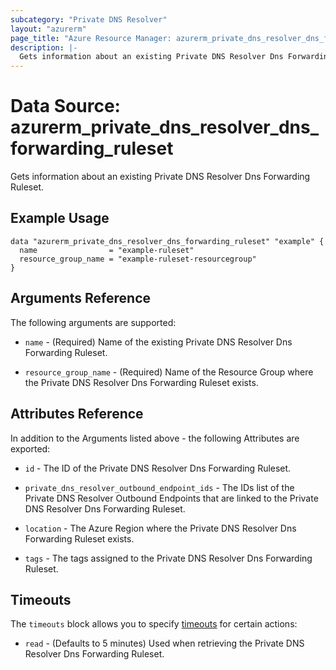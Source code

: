 ```yaml
---
subcategory: "Private DNS Resolver"
layout: "azurerm"
page_title: "Azure Resource Manager: azurerm_private_dns_resolver_dns_forwarding_ruleset"
description: |-
  Gets information about an existing Private DNS Resolver Dns Forwarding Ruleset.
---
```


# Data Source: azurerm_private_dns_resolver_dns_forwarding_ruleset

Gets information about an existing Private DNS Resolver Dns Forwarding Ruleset.

## Example Usage

```hcl
data "azurerm_private_dns_resolver_dns_forwarding_ruleset" "example" {
  name                = "example-ruleset"
  resource_group_name = "example-ruleset-resourcegroup"
}
```

## Arguments Reference

The following arguments are supported:

* `name` - (Required) Name of the existing Private DNS Resolver Dns Forwarding Ruleset.

* `resource_group_name` - (Required) Name of the Resource Group where the Private DNS Resolver Dns Forwarding Ruleset exists.

## Attributes Reference

In addition to the Arguments listed above - the following Attributes are exported:

* `id` - The ID of the Private DNS Resolver Dns Forwarding Ruleset.

* `private_dns_resolver_outbound_endpoint_ids` - The IDs list of the Private DNS Resolver Outbound Endpoints that are linked to the Private DNS Resolver Dns Forwarding Ruleset.

* `location` - The Azure Region where the Private DNS Resolver Dns Forwarding Ruleset exists.

* `tags` - The tags assigned to the Private DNS Resolver Dns Forwarding Ruleset.

## Timeouts

The `timeouts` block allows you to specify [timeouts](https://www.terraform.io/language/resources/syntax#operation-timeouts) for certain actions:

* `read` - (Defaults to 5 minutes) Used when retrieving the Private DNS Resolver Dns Forwarding Ruleset.
